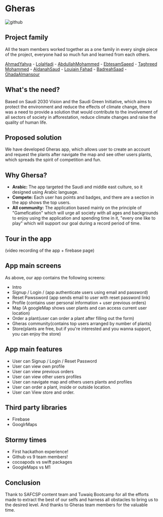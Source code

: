 # Gheras
![github](https://user-images.githubusercontent.com/92252764/146665094-cc0612a1-8527-41d4-b6b9-1ed64ce4c8b1.png)

## Project family
All the team members worked together as a one family in every single piece of the project, everyone had so much fun and learned from each others.

[AhmadYahya](https://github.com/ahmadyahyada) - [LolaHadi](https://github.com/LolaHadi) - [AbdullahMohammed](https://github.com/abalqahtani) - [EbtesamSaeed](https://github.com/EbtesamSAlahmari) - [Taghreed Mohammed](https://github.com/taghreed2) - [AldanahSaud](https://github.com/Aldanahsaud) - [Loujain Fahad](https://github.com/LoujainAlshammari) - [BadreahSaad](https://github.com/Badreah) - [GhadaAlmansour](https://github.com/Ghada14133) 

## What's the need?
Based on Saudi 2030 Vision and the Saudi Green Initiative, which aims to protect the environment and reduce the effects of climate change, there was a need to provide a solution that would contribute to the involvement of all sectors of society in afforestation, reduce climate changes and raise the quality of human life.

## Proposed solution
We have developed Gheras app, which allows user to create an account and request the plants after navigate the map and see other users plants, which spreads the spirit of competition and fun.

## Why Ghersa?
- **Arabic:** The app targeted the Saudi and middle east culture, so it designed using Arabic language. 
- **Compete:** Each user has points and badges, and there are a section in the app shows the top users. 
- **All community:** The application based mainly on the principle of "Gamefication" which will urge all society with all ages and backgrounds to enjoy using the application and spending time in it, "every one like to play" which will support our goal during a record period of time.

## Tour in the app
(video recording of the app + firebase page)

## App main screens
As above, our app contains the following screens:
- Intro
- Signup / Login / (app authenticate users using email and password)
- Reset Pawssword (app sends email to user with reset password link)
- Profile (contains user personal information + user previous orders)
- Map (A googleMap shows user plants and can access current user location)
- Order a plant(user can order a plant after filling out the form)
- Gheras community(contains top users arranged by number of plants)
- Store(plants are free, but if you're interested and you wanna support, you can enjoy the store)

## App main features
- User can Signup / Login / Reset Password
- User can view own profile
- User can view previous orders
- User can view other users profiles
- User can navigate map and others users plants and profiles
- User can order a plant, inside or outside location.
- User can View store and order.

## Third party libraries
- Firebase
- GooglrMaps

## Stormy times 
- First hackathon experience! 
- Github vs 9 team members!
- cocoapods vs swift packages
- GoogleMaps vs M1

## Conclusion
Thank to SAFCSP content team and Tuwaiq Bootcamp for all the efforts made to extract the best of our selfs and harness all obstacles to bring us to the desired level. And thanks to Gheras team members for the valuable time.
